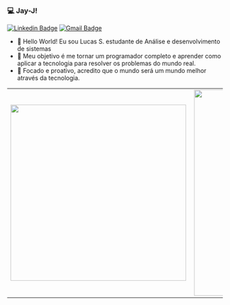 ### 💻 Jay-J!
[![Linkedin Badge](https://img.shields.io/badge/-lucasdesouza2-blue?style=flat-square&logo=Linkedin&logoColor=white&link=https://www.linkedin.com/in/lucas-de-souza-a1a7511ab/?locale=en_US)](https://www.linkedin.com/in/lucas-de-souza-a1a7511ab/) [![Gmail Badge](https://img.shields.io/badge/-lucasdesouza2-c14438?style=flat-square&logo=Gmail&logoColor=white&link=mailto:lucasrar9@gmail.com)](mailto:lucasrar9@gmail.com)

- 👋 Hello World! Eu sou Lucas S. estudante de Análise e desenvolvimento de sistemas
- 👀 Meu objetivo é me tornar um programador completo e aprender como aplicar a tecnologia para resolver os problemas do mundo real.
- 💬 Focado e proativo, acredito que o mundo será um mundo melhor através da tecnologia.
<center>
  <table>
    <tr>
        <td><img width="410px" align="left" src="https://github-readme-stats.vercel.app/api/top-langs/?username=lucasdesouza2&hide=html,css&layout=compact&theme=dark" /></td>
        <td><img width="480px" align="left" src="https://github-readme-stats.vercel.app/api?username=lucasdesouza2&theme=dark" /></td>
    </tr>   
  </table>
</center> 
